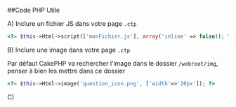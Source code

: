 ##Code PHP Utile

A) Inclure un fichier JS dans votre page `.ctp`

```php
<?= $this->Html->script(['monFichier.js'], array('inline' => false)); ?>
```

B) Inclure une image dans votre page `.ctp`

Par défaut CakePHP va rechercher l'image dans le dossier `/webroot/img`, penser à bien les mettre dans ce dossier

```php
<?= $this->Html->image('question_icon.png', ['width'=>'20px']); ?>
```

C) 